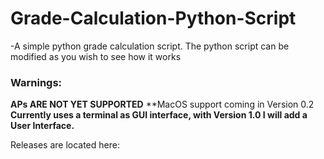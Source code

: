 # Grade-Calculation-Python-Script
-A simple python grade calculation script.
The python script can be modified as you wish to see how it works

### Warnings:

**APs ARE NOT YET SUPPORTED**
**MacOS support coming in Version 0.2
**Currently uses a terminal as GUI interface, with Version 1.0 I will add a User Interface.**


Releases are located here:


